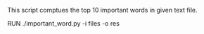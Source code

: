 This script comptues the top 10 important words in given text file.

RUN ./important_word.py -i files  -o res 
